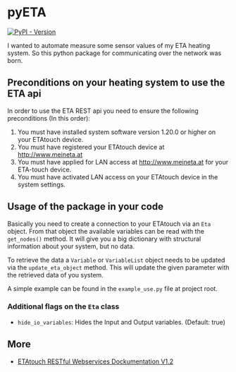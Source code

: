 # pyETA

[![PyPI - Version](https://img.shields.io/pypi/v/pyETA)](https://pypi.org/project/pyETA/)


I wanted to automate measure some sensor values of my ETA heating system.
So this python package for communicating over the network was born.

## Preconditions on your heating system to use the ETA api

In order to use the ETA REST api you need to ensure the following preconditions (In this order):

1. You must have installed system software version 1.20.0 or higher on your ETAtouch device.
2. You must have registered your ETAtouch device at http://www.meineta.at
3. You must have applied for LAN access at http://www.meineta.at for your ETA-touch device.
4. You must have activated LAN access on your ETAtouch device in the system settings.

## Usage of the package in your code

Basically you need to create a connection to your ETAtouch via an `Eta` object.
From that object the available variables can be read with the `get_nodes()` method.
It will give you a big dictionary with structural information about your system, but no data.

To retrieve the data a `Variable` or `VariableList` object needs to be updated via the `update_eta_object` method.
This will update the given parameter with the retrieved data of you system.

A simple example can be found in the `example_use.py` file at project root.

### Additional flags on the `Eta` class

* `hide_io_variables`: Hides the Input and Output variables. (Default: true)

## More

* [ETAtouch RESTful Webservices Dockumentation V1.2](https://www.meineta.at/javax.faces.resource/downloads/ETA-RESTful-v1.2.pdf.xhtml?ln=default&v=0)
